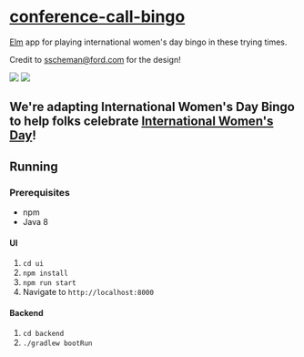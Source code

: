 # [conference-call-bingo](https://bingo.apps.pd01.useast.cf.ford.com/)

[Elm](https://elm-lang.org) app for playing international women's day bingo in these trying times.

Credit to sscheman@ford.com for the design!

![](https://github.com/crouchsnap/conference-call-bingo/workflows/UI%20Tests/badge.svg)
![](https://github.com/Crouchsnap/conference-call-bingo/workflows/Backend%20Tests/badge.svg)

## We're adapting International Women's Day Bingo to help folks celebrate [International Women's Day](https://www.internationalwomensday.com/)!
    

## Running
### Prerequisites
 - npm
 - Java 8
 
#### UI
 1. `cd ui`
 1. `npm install`
 1. `npm run start`
 1. Navigate to `http://localhost:8000`
#### Backend
 1. `cd backend`
 1. `./gradlew bootRun`
